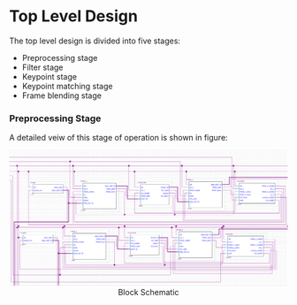 # Top Level Design

 The top level design is divided into five stages: 
 * Preprocessing stage
 * Filter stage
 * Keypoint stage
 * Keypoint matching stage
 * Frame blending stage
 
 ### Preprocessing Stage
 A detailed veiw of this stage of operation is shown in figure:
 <p align = "center">
  <img src = "https://github.com/AugustinJose1221/FPGA-Build/blob/beta/img/Diagram2.png"> <br>
  Block Schematic
</p>
